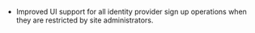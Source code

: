 * Improved UI support for all identity provider sign up operations when they are restricted by site administrators.
